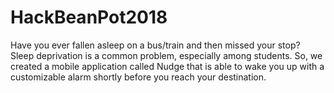 # HackBeanPot2018

Have you ever fallen asleep on a bus/train and then missed your stop? Sleep deprivation is a common problem, especially among students. So, we created a mobile application called Nudge that is able to wake you up with a customizable alarm shortly before you reach your destination.

